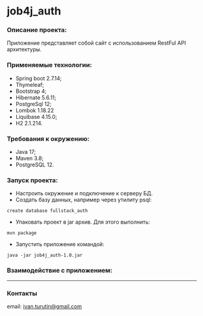 # job4j_auth

### Описание проекта:
Приложение представляет собой сайт c использованием RestFul API архитектуры. 


### Применяемые технологии: 
- Spring boot 2.7.14;
- Thymeleaf;
- Bootstrap 4;
- Hibernate 5.6.11;
- PostgreSql 12;
- Lombok 1.18.22
- Liquibase 4.15.0;
- H2 2.1.214.

### Требования к окружению: 
- Java 17;
- Maven 3.8;
- PostgreSQL 12.

### Запуск проекта:
- Настроить окружение и подключение к серверу БД.
- Создать базу данных, например через утилиту psql:
``` 
create database fullstack_auth
``` 
- Упаковать проект в jar архив. Для этого выполнить:
``` 
mvn package
```
- Запустить приложение командой:
```
java -jar job4j_auth-1.0.jar
```

### Взаимодействие с приложением:


---

### Контакты
email: [ivan.turutin@gmail.com](mailto:ivan.turutin@gmail.com)